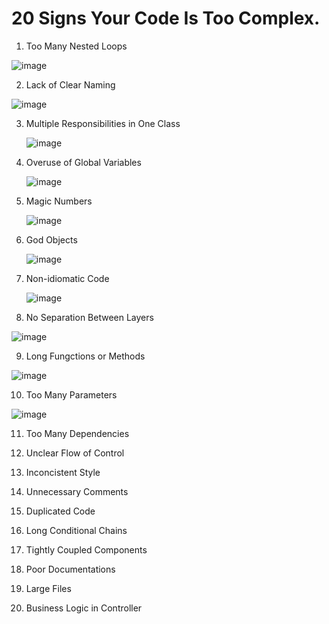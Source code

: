 # 20 Signs Your Code Is Too Complex.

1. Too Many Nested Loops

![image](https://github.com/user-attachments/assets/da72e6f2-5046-4d4a-8d62-678007e11fb3)

2. Lack of Clear Naming

  ![image](https://github.com/user-attachments/assets/70e75431-43c2-4254-b213-88270cc94204)

3. Multiple Responsibilities in One Class

   ![image](https://github.com/user-attachments/assets/f41e0449-7243-4d12-ab7a-c15b13335ba1)

4. Overuse of Global Variables

   ![image](https://github.com/user-attachments/assets/eef4f9a4-7bf6-45d6-831c-b7738620c2d7)

5. Magic Numbers

   ![image](https://github.com/user-attachments/assets/b2aa3920-e5f5-4757-8211-10b283ae1c2c)

6. God Objects

    ![image](https://github.com/user-attachments/assets/7ebe6632-1f82-4844-8aaa-b49eea62757d)

7. Non-idiomatic Code

    ![image](https://github.com/user-attachments/assets/3d02bb89-3e2f-450f-adb1-fbd0af307bb5)

8. No Separation Between Layers

![image](https://github.com/user-attachments/assets/29db6dda-98c8-4610-913f-d9173679b65d)

9. Long Fungctions or Methods

![image](https://github.com/user-attachments/assets/0895ebcc-3a38-412b-9cbf-22e25f973954)

10. Too Many Parameters 

![image](https://github.com/user-attachments/assets/69bbccad-cb28-478c-863b-a901cc848351)

11. Too Many Dependencies

12. Unclear Flow of Control 

13. Inconcistent Style

14. Unnecessary Comments

15. Duplicated  Code 

16. Long Conditional Chains 

17. Tightly Coupled Components

18. Poor Documentations 

19. Large Files

20. Business Logic in Controller 

